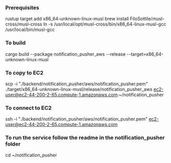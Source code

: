 ### Prerequisites

rustup target add x86_64-unknown-linux-musl
brew install FiloSottile/musl-cross/musl-cross
ln -s /usr/local/opt/musl-cross/bin/x86_64-linux-musl-gcc /usr/local/bin/musl-gcc

### To build

cargo build --package notification_pusher_aws --release --target=x86_64-unknown-linux-musl

### To copy to EC2

scp -i "./backend/notification_pusher/aws/notification_pusher.pem" ./target/x86_64-unknown-linux-musl/release/notification_pusher_aws ec2-user@ec2-44-200-2-65.compute-1.amazonaws.com:~/notification_pusher

### To connect to EC2

ssh -i "./backend/notification_pusher/aws/notification_pusher.pem" ec2-user@ec2-44-200-2-65.compute-1.amazonaws.com

### To run the service follow the readme in the notification_pusher folder

cd ~/notification_pusher
